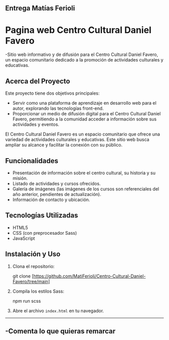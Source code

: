 ## Entrega Matías Ferioli 
# Pagina web Centro Cultural Daniel Favero
-Sitio web informativo y de difusión para el Centro Cultural Daniel Favero, un espacio comunitario dedicado a la promoción de actividades culturales y educativas.

## Acerca del Proyecto
Este proyecto tiene dos objetivos principales:
- Servir como una plataforma de aprendizaje en desarrollo web para el autor, explorando las tecnologías front-end.
- Proporcionar un medio de difusión digital para el Centro Cultural Daniel Favero, permitiendo a la comunidad acceder a información sobre sus actividades y eventos.

El Centro Cultural Daniel Favero es un espacio comunitario que ofrece una variedad de actividades culturales y educativas. Este sitio web busca ampliar su alcance y facilitar la conexión con su público.

## Funcionalidades

* Presentación de información sobre el centro cultural, su historia y su misión.
* Listado de actividades y cursos ofrecidos.
* Galería de imágenes (las imágenes de los cursos son referenciales del año anterior, pendientes de actualización).
* Información de contacto y ubicación.

## Tecnologías Utilizadas

* HTML5
* CSS (con preprocesador Sass)
* JavaScript

## Instalación y Uso

1.  Clona el repositorio:

    git clone [https://github.com/MatiFerioli/Centro-Cultural-Daniel-Favero/tree/main]

2.  Compila los estilos Sass:

    npm run scss

4.  Abre el archivo `index.html` en tu navegador.

---
-Comenta lo que quieras remarcar
--- 

